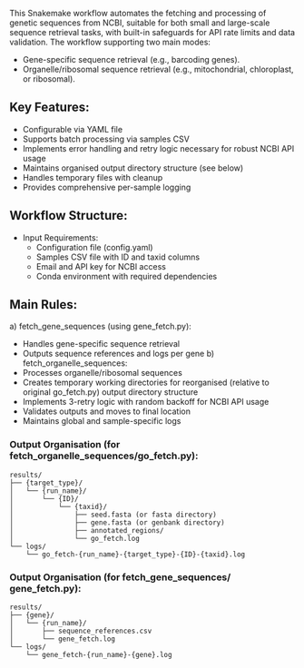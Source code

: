 This Snakemake workflow automates the fetching and processing of genetic sequences from NCBI, suitable for both small and large-scale sequence retrieval tasks, with built-in safeguards for API rate limits and data validation. The workflow supporting two main modes:
- Gene-specific sequence retrieval (e.g., barcoding genes).
- Organelle/ribosomal sequence retrieval (e.g., mitochondrial, chloroplast, or ribosomal).

## Key Features:
- Configurable via YAML file
- Supports batch processing via samples CSV
- Implements error handling and retry logic necessary for robust NCBI API usage
- Maintains organised output directory structure (see below)
- Handles temporary files with cleanup
- Provides comprehensive per-sample logging

## Workflow Structure:
- Input Requirements:
  - Configuration file (config.yaml)
  - Samples CSV file with ID and taxid columns
  - Email and API key for NCBI access
  - Conda environment with required dependencies

## Main Rules:
a) fetch_gene_sequences (using gene_fetch.py):
   - Handles gene-specific sequence retrieval
   - Outputs sequence references and logs per gene
b) fetch_organelle_sequences:
   - Processes organelle/ribosomal sequences
   - Creates temporary working directories for reorganised (relative to original go_fetch.py) output directory structure
   - Implements 3-retry logic with random backoff for NCBI API usage
   - Validates outputs and moves to final location
   - Maintains global and sample-specific logs


### Output Organisation (for fetch_organelle_sequences/go_fetch.py):
```
results/
├── {target_type}/
│   └── {run_name}/
│       └── {ID}/
│           └── {taxid}/
│               ├── seed.fasta (or fasta directory)
│               ├── gene.fasta (or genbank directory)
│               ├── annotated_regions/
│               └── go_fetch.log
└── logs/
    └── go_fetch-{run_name}-{target_type}-{ID}-{taxid}.log
```

### Output Organisation (for fetch_gene_sequences/ gene_fetch.py):
```
results/
├── {gene}/
│   └── {run_name}/
│       ├── sequence_references.csv
│       └── gene_fetch.log
└── logs/
    └── gene_fetch-{run_name}-{gene}.log
```
